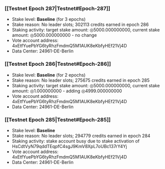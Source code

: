 ### [[Testnet Epoch 287|Testnet#Epoch-287]]
* Stake level: **Baseline** (for 3 epochs)
* Stake reason: No leader slots; 302113 credits earned in epoch 286
* Staking activity: target stake amount: ◎5000.000000000, current stake amount: ◎5000.000000000 - no change
* Vote account address: 4xEtfYuePbYG6tyRhzFmdmQ5M1AUK8eKbfyHEf21Vj4D
* Data Center: 24961-DE-Berlin
### [[Testnet Epoch 286|Testnet#Epoch-286]]
* Stake level: **Baseline** (for 2 epochs)
* Stake reason: No leader slots; 275675 credits earned in epoch 285
* Staking activity: target stake amount: ◎5000.000000000, current stake amount: ◎1.000000000 - adding ◎4999.000000000
* Vote account address: 4xEtfYuePbYG6tyRhzFmdmQ5M1AUK8eKbfyHEf21Vj4D
* Data Center: 24961-DE-Berlin
### [[Testnet Epoch 285|Testnet#Epoch-285]]
* Stake level: **Baseline**
* Stake reason: No leader slots; 294779 credits earned in epoch 284
* Staking activity: stake account busy due to stake activation of HsCdtVyN79qddTEqpfC4sgJ9KmV8XpL7oUBc137rY4Yj
* Vote account address: 4xEtfYuePbYG6tyRhzFmdmQ5M1AUK8eKbfyHEf21Vj4D
* Data Center: 24961-DE-Berlin